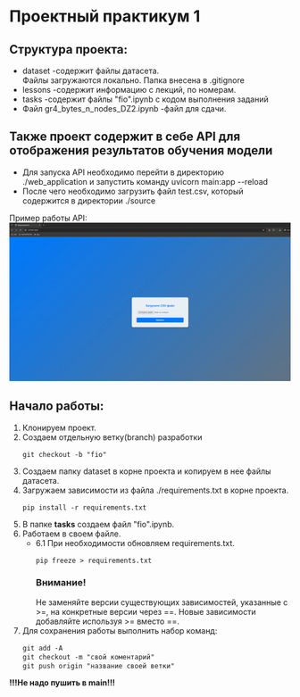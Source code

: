 # Проектный практикум 1

## Структура проекта: 

- dataset -содержит файлы датасета.  
     Файлы загружаются локально. Папка внесена в .gitignore
- lessons -содержит информацию с лекций, по номерам.
- tasks -содержит файлы "fio".ipynb c кодом выполнения заданий
- Файл gr4_bytes_n_nodes_DZ2.ipynb -файл для сдачи.

## Также проект содержит в себе API для отображения результатов обучения модели

- Для запуска API необходимо перейти в директорию ./web_application и запустить команду uvicorn main:app --reload
- После чего необходимо загрузить файл test.csv, который содержится в директории ./source

Пример работы API:
![](https://github.com/countrvl/URfU_PP1/blob/main/source/web_client.gif)

## Начало работы:

1. Клонируем проект. 
2. Создаем отдельную ветку(branch) разработки
    ```
    git checkout -b "fio"
    ```
3. Создаем папку dataset в корне проекта и копируем в нее файлы датасета.
4. Загружаем зависимости из файла ./requirements.txt в корне проекта.
    ```
    pip install -r requirements.txt
    ```
5. В папке **tasks** cоздаем файл "fio".ipynb.
6. Работаем в своем файле.
    - 6.1 При необходимости обновляем requirements.txt.
      ```
      pip freeze > requirements.txt
      ```
      ### Внимание!
      Не заменяйте версии существующих зависимостей, указанные с >=, на конкретные версии через ==. 
      Новые зависимости добавляйте используя >= вместо ==. 
7. Для сохранения работы выполнить набор команд:   
    ```
    git add -A
    git checkout -m "свой коментарий"     
    git push origin "название своей ветки"
    ```

**!!!Не надо пушить в main!!!**
